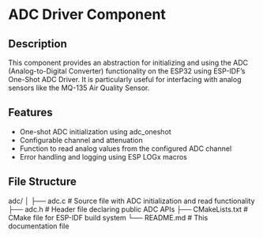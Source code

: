 # ADC Driver Component

## Description
This component provides an abstraction for initializing and using the ADC (Analog-to-Digital Converter) functionality on the ESP32 using ESP-IDF’s One-Shot ADC Driver. It is particularly useful for interfacing with analog sensors like the MQ-135 Air Quality Sensor.

## Features
- One-shot ADC initialization using adc_oneshot
- Configurable channel and attenuation
- Function to read analog values from the configured ADC channel
- Error handling and logging using ESP LOGx macros

## File Structure
adc/
│
├── adc.c             # Source file with ADC initialization and read functionality
├── adc.h             # Header file declaring public ADC APIs
├── CMakeLists.txt    # CMake file for ESP-IDF build system
└── README.md         # This documentation file

